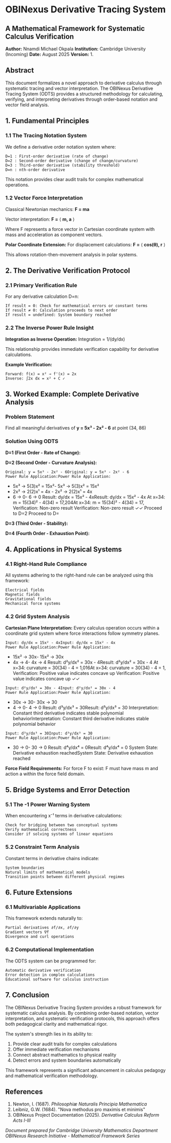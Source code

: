 # OBINexus Derivative Tracing System

## A Mathematical Framework for Systematic Calculus Verification

**Author:** Nnamdi Michael Okpala
**Institution:** Cambridge University (Incoming)
**Date:** August 2025
**Version:** 1.

## Abstract

This document formalizes a novel approach to derivative calculus through systematic tracing and vector
interpretation. The OBINexus Derivative Tracing System (ODTS) provides a structured methodology for
calculating, verifying, and interpreting derivatives through order-based notation and vector field analysis.

## 1. Fundamental Principles

### 1.1 The Tracing Notation System

We define a derivative order notation system where:

```
D=1 : First-order derivative (rate of change)
D=2 : Second-order derivative (change of change/curvature)
D=3 : Third-order derivative (stability threshold)
D=n : nth-order derivative
```
This notation provides clear audit trails for complex mathematical operations.

### 1.2 Vector Force Interpretation

Classical Newtonian mechanics: **F = ma**

Vector interpretation: **F =** ⟨ **m, a** ⟩

Where F represents a force vector in Cartesian coordinate system with mass and acceleration as
component vectors.

**Polar Coordinate Extension:** For displacement calculations: **F =** ⟨ **cos(θ), r** ⟩

This allows rotation-then-movement analysis in polar systems.

## 2. The Derivative Verification Protocol

### 2.1 Primary Verification Rule


For any derivative calculation D=n:

```
If result = 0: Check for mathematical errors or constant terms
If result ≠ 0: Calculation proceeds to next order
If result = undefined: System boundary reached
```
### 2.2 The Inverse Power Rule Insight

**Integration as Inverse Operation:** Integration = 1/(dy/dx)

This relationship provides immediate verification capability for derivative calculations.

**Example Verification:**

```
Forward: f(x) = x² → f'(x) = 2x
Inverse: ∫2x dx = x² + C ✓
```
## 3. Worked Example: Complete Derivative Analysis

### Problem Statement

Find all meaningful derivatives of **y = 5x³ - 2x² - 6** at point (34, 86)

### Solution Using ODTS

**D=1 (First Order - Rate of Change):**

**D=2 (Second Order - Curvature Analysis):**

```
Original: y = 5x³ - 2x² - 6Original: y = 5x³ - 2x² - 6
Power Rule Application:Power Rule Application:
```
- 5x³ → 5(3)x² = 15x²- 5x³ → 5(3)x² = 15x²
- 2x² → 2(2)x¹ = 4x - 2x² → 2(2)x¹ = 4x
- 6 → 0- 6 → 0
Result: dy/dx = 15x² - 4xResult: dy/dx = 15x² - 4x
At x=34: m = 15(34)² - 4(34) = 17,204At x=34: m = 15(34)² - 4(34) = 17,
Verification: Non-zero result Verification: Non-zero result ✓✓ Proceed to D=2 Proceed to D=


**D=3 (Third Order - Stability):**

**D=4 (Fourth Order - Exhaustion Point):**

## 4. Applications in Physical Systems

### 4.1 Right-Hand Rule Compliance

All systems adhering to the right-hand rule can be analyzed using this framework:

```
Electrical fields
Magnetic fields
Gravitational fields
Mechanical force systems
```
### 4.2 Grid System Analysis

**Cartesian Plane Interpretation:** Every calculus operation occurs within a coordinate grid system where
force interactions follow symmetry planes.

```
Input: dy/dx = 15x² - 4xInput: dy/dx = 15x² - 4x
Power Rule Application:Power Rule Application:
```
- 15x² → 30x- 15x² → 30x
- 4x → 4- 4x → 4
Result: d²y/dx² = 30x - 4Result: d²y/dx² = 30x - 4
At x=34: curvature = 30(34) - 4 = 1,016At x=34: curvature = 30(34) - 4 = 1,
Verification: Positive value indicates concave up Verification: Positive value indicates concave up ✓✓

```
Input: d²y/dx² = 30x - 4Input: d²y/dx² = 30x - 4
Power Rule Application:Power Rule Application:
```
- 30x → 30- 30x → 30
- 4 → 0- 4 → 0
Result: d³y/dx³ = 30Result: d³y/dx³ = 30
Interpretation: Constant third derivative indicates stable polynomial behaviorInterpretation: Constant third derivative indicates stable polynomial behavior

```
Input: d³y/dx³ = 30Input: d³y/dx³ = 30
Power Rule Application:Power Rule Application:
```
- 30 → 0- 30 → 0
Result: d⁴y/dx⁴ = 0Result: d⁴y/dx⁴ = 0
System State: Derivative exhaustion reachedSystem State: Derivative exhaustion reached


**Force Field Requirements:** For force F to exist: F must have mass m and action a within the force field
domain.

## 5. Bridge Systems and Error Detection

### 5.1 The -1 Power Warning System

When encountering x⁻¹ terms in derivative calculations:

```
Check for bridging between two conceptual systems
Verify mathematical correctness
Consider if solving systems of linear equations
```
### 5.2 Constraint Term Analysis

Constant terms in derivative chains indicate:

```
System boundaries
Natural limits of mathematical models
Transition points between different physical regimes
```
## 6. Future Extensions

### 6.1 Multivariable Applications

This framework extends naturally to:

```
Partial derivatives ∂f/∂x, ∂f/∂y
Gradient vectors ∇f
Divergence and curl operations
```
### 6.2 Computational Implementation

The ODTS system can be programmed for:

```
Automatic derivative verification
Error detection in complex calculations
Educational software for calculus instruction
```
## 7. Conclusion

The OBINexus Derivative Tracing System provides a robust framework for systematic calculus analysis. By
combining order-based notation, vector interpretation, and systematic verification protocols, this
approach offers both pedagogical clarity and mathematical rigor.


The system's strength lies in its ability to:

1. Provide clear audit trails for complex calculations
2. Offer immediate verification mechanisms
3. Connect abstract mathematics to physical reality
4. Detect errors and system boundaries automatically

This framework represents a significant advancement in calculus pedagogy and mathematical verification
methodology.

## References

1. Newton, I. (1687). _Philosophiæ Naturalis Principia Mathematica_
2. Leibniz, G.W. (1684). "Nova methodus pro maximis et minimis"
3. OBINexus Project Documentation (2025). _Derivative Calculus Reform Acts I-III_

_Document prepared for Cambridge University Mathematics Department
OBINexus Research Initiative - Mathematical Framework Series_


